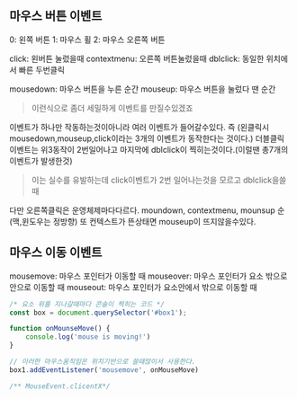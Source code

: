 ## 마우스 버튼 이벤트
0: 왼쪽 버튼
1: 마우스 휠
2: 마우스 오른쪽 버튼

click: 왼버튼 눌렀을때
contextmenu: 오른쪽 버튼눌렀을때
dblclick: 동일한 위치에서 빠른 두번클릭

mousedown: 마우스 버튼을 누른 순간
mouseup: 마우스 버튼을 눌렀다 땐 순간
> 이런식으로 좀더 세밀하게 이벤트를 만질수있겠죠

이벤트가 하나만 작동하는것이아니라 여러 이벤트가 들어갈수있다. 즉 (왼클릭시 mousedown,mouseup,click이라는 3개의 이벤트가 동작한다는 것이다.)
더블클릭 이벤트는 위3동작이 2번일어나고 마지막에 dblclick이 찍히는것이다.(이럴땐 총7개의 이벤트가 발생한것)
>이는 실수를 유발하는데 click이벤트가 2번 일어나는것을 모르고 dblclick을쓸때

다만 오른쪽클릭은 운영체제마다다르다.
moundown, contextmenu, mounsup 순(맥,윈도우는 정방향)
또 컨텍스트가 뜬상태면 mouseup이 뜨지않을수있다.

## 마우스 이동 이벤트
mousemove: 마우스 포인터가 이동할 때
mouseover: 마우스 포인터가 요소 밖으로 안으로 이동할 때
mouseout: 마우스 포인터가 요소안에서 밖으로 이동할 때
```js
/* 요소 위를 지나갈때마다 콘솔이 찍히는 코드 */
const box = document.querySelector('#box1');

function onMounseMove() {
	console.log('mouse is moving!')
}

// 이러한 마우스움직임은 위치기반으로 쓸때많이서 사용한다.
box1.addEventListener('mousemove', onMouseMove)

/** MouseEvent.clicentX*/

```


